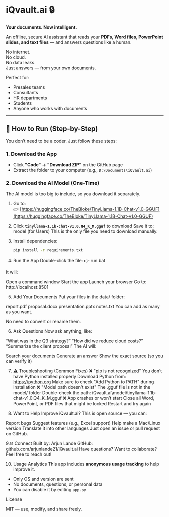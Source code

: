 # iQvault.ai 🔒

**Your documents. Now intelligent.**

An offline, secure AI assistant that reads your **PDFs, Word files, PowerPoint slides, and text files** — and answers questions like a human.

No internet.  
No cloud.  
No data leaks.  
Just answers — from your own documents.

Perfect for:
- Presales teams
- Consultants
- HR departments
- Students
- Anyone who works with documents

---

## 🚀 How to Run (Step-by-Step)

You don’t need to be a coder. Just follow these steps:

### 1. Download the App
- Click **"Code" → "Download ZIP"** on the GitHub page
- Extract the folder to your computer (e.g., `D:\Documents\iQvault.ai`)

### 2. Download the AI Model (One-Time)
The AI model is too big to include, so you download it separately.

1. Go to:  
   👉 [https://huggingface.co/TheBloke/TinyLlama-1.1B-Chat-v1.0-GGUF](https://huggingface.co/TheBloke/TinyLlama-1.1B-Chat-v1.0-GGUF)
2. Click **`tinyllama-1.1b-chat-v1.0.Q4_K_M.gguf`** to download
 Save it to:  model (for Users)
 This is the only file you need to download manually.

3. Install dependencies:  
   ```bash
   pip install -r requirements.txt

 4. Run the App
Double-click the file:
👉 run.bat

It will:

Open a command window
Start the app
Launch your browser
Go to: http://localhost:8501

5. Add Your Documents
Put your files in the data/ folder:

report.pdf
proposal.docx
presentation.pptx
notes.txt
You can add as many as you want.

No need to convert or rename them.

6.  Ask Questions
Now ask anything, like:

“What was in the Q3 strategy?”
“How did we reduce cloud costs?”
“Summarize the client proposal”
The AI will:

Search your documents
Generate an answer
Show the exact source (so you can verify it)

7. ⚠️ Troubleshooting (Common Fixes)
❌ "pip is not recognized"
You don’t have Python installed properly
Download Python from: https://python.org
Make sure to check "Add Python to PATH" during installation
❌ "Model path doesn't exist"
The .gguf file is not in the model/ folder
Double-check the path:
iQvault.ai\model\tinyllama-1.1b-chat-v1.0.Q4_K_M.gguf
❌ App crashes or won’t start
Close all Word, PowerPoint, or PDF files that might be locked
Restart and try again

8.  Want to Help Improve iQvault.ai?
This is open source — you can:

Report bugs
Suggest features (e.g., Excel support)
Help make a Mac/Linux version
Translate it into other languages
Just open an issue or pull request on GitHub.

9.🌐 Connect
Built by: Arjun Lande
GitHub: github.com/arjunlande21/iQvault.ai
Have questions? Want to collaborate?
Feel free to reach out!

 10. Usage Analytics
This app includes **anonymous usage tracking** to help improve it.
- Only OS and version are sent
- No documents, questions, or personal data
- You can disable it by editing `app.py`

License

MIT — use, modify, and share freely.
